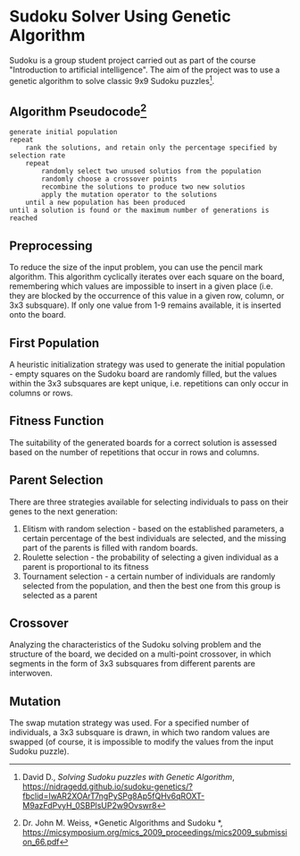 # Sudoku Solver Using Genetic Algorithm

Sudoku is a group student project carried out as part of the course "Introduction to artificial intelligence". The aim of the project was to use a genetic algorithm to solve classic 9x9 Sudoku puzzles[^1].

## Algorithm Pseudocode[^2]
```
generate initial population
repeat
    rank the solutions, and retain only the percentage specified by selection rate
    repeat
        randomly select two unused solutios from the population
        randomly choose a crossover points
        recombine the solutions to produce two new solutios
        apply the mutation operator to the solutions
    until a new population has been produced
until a solution is found or the maximum number of generations is reached
```

## Preprocessing

To reduce the size of the input problem, you can use the pencil mark algorithm. This algorithm cyclically iterates over each square on the board, remembering which values are impossible to insert in a given place (i.e. they are blocked by the occurrence of this value in a given row, column, or 3x3 subsquare). If only one value from 1-9 remains available, it is inserted onto the board.

## First Population

A heuristic initialization strategy was used to generate the initial population - empty squares on the Sudoku board are randomly filled, but the values within the 3x3 subsquares are kept unique, i.e. repetitions can only occur in columns or rows.

## Fitness Function

The suitability of the generated boards for a correct solution is assessed based on the number of repetitions that occur in rows and columns.

## Parent Selection

There are three strategies available for selecting individuals to pass on their genes to the next generation:

1. Elitism with random selection - based on the established parameters, a certain percentage of the best individuals are selected, and the missing part of the parents is filled with random boards.
2. Roulette selection - the probability of selecting a given individual as a parent is proportional to its fitness
3. Tournament selection - a certain number of individuals are randomly selected from the population, and then the best one from this group is selected as a parent

## Crossover

Analyzing the characteristics of the Sudoku solving problem and the structure of the board, we decided on a multi-point crossover, in which segments in the form of 3x3 subsquares from different parents are interwoven.

## Mutation

The swap mutation strategy was used. For a specified number of individuals, a 3x3 subsquare is drawn, in which two random values are swapped (of course, it is impossible to modify the values from the input Sudoku puzzle).

[^1]: David D., *Solving Sudoku puzzles with Genetic Algorithm*, https://nidragedd.github.io/sudoku-genetics/?fbclid=IwAR2XOArT7ngPySPg8Ap5fQHv6qROXT-M9azFdPvyH_0SBPlsUP2w9Ovswr8
[^2]: Dr. John M. Weiss, *Genetic Algorithms and Sudoku *, https://micsymposium.org/mics_2009_proceedings/mics2009_submission_66.pdf
